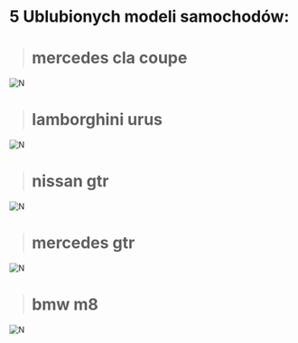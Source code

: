 # 5 Ublubionych modeli samochodów:
 > # mercedes cla coupe

![N](https://www.mercedes-benz.pl/passengercars/mercedes-benz-cars/models/cla/coupe-c118/amg/comparison-slider/_jcr_content/comparisonslider/par/comparisonslide_761304657/interiorImage.MQ6.12.20191126150616.jpeg)

> # lamborghini urus

![N](https://wrc.net.pl/app/uploads/2019/12/Mansory-Lamborghini-Urus.jpg)

> # nissan gtr

![N](https://www-europe.nissan-cdn.net/content/dam/Nissan/nissan_europe/vehicles/gt-r/r35/2_minor_change/overview/19TDIEULHD_GT-R_002.jpg.ximg.l_full_m.smart.jpg)

> # mercedes gtr

![N](https://wypozyczalniasamochodowwwarszawie.pl/wp-content/uploads/2020/10/mercedes-gtr-7.jpg)

> # bmw m8

![N](https://i.ytimg.com/vi/Uy-mSOwUndM/maxresdefault.jpg)


